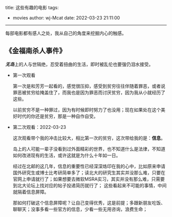 title: 这些有趣的电影 
tags:
  - movies
author: wj-Mcat
date: 2022-03-23 21:11:00
---

每部电影都有感人之处，我从自己的角度来挖掘内心的触感。

<!--more-->

## 《金福南杀人事件》

***无岛***上的人与世隔绝，忍受着扭曲的生活，即时被乱伦也要强仍泪水接受。

* 第一次观看

    第一次是和芳芳一起看的，感觉很压抑，感受到贫穷往往伴随着罪恶，或者说罪恶被贫穷给掩盖住了，而我也是因为罪恶而讨厌贫穷，因为我从小就经历了这些。

    以前贫穷不是一种罪过，因为有时候即时努力了也没用；现在如果处在这个美好时代的你还是贫穷，那是一种自作自受。

* 第二次观看：2022-03-23

    这次观看带个我的冲击比较大，相比第一次的贫穷，这次带给我的是：**信息**。

    岛上的人可能一辈子没看到过外面精彩的世界，也不知道什么是法律，不知道如何改进现有的生活，或许这就是为什么十年如一日。

    经过在北邮的这几年，信息的重要性已经深深烙印在我的心中，比如原来申请国外研究生或博士比考研简单多了；读北大的研究生其实并没那么难，只要在官网上申请就行了；如果想要去微软MSRA实习，其实并没有那么难，只需要到北大论坛上找对应的帖子投递简历就行了； 这些看起来不可能的事情，中间就隔着信息屏障。
    
    那如何打破这个信息屏障呢？让自己变得优秀，这是前提；多跟新朋友吃饭、聊聊天；没事多看一些官方的信息，少看一些无用咨询，浪费生命；